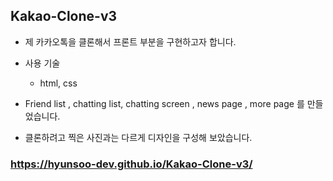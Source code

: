 ## Kakao-Clone-v3

* 제 카카오톡을 클론해서 프론트 부분을 구현하고자 합니다. 

* 사용 기술 
  * html, css 
  
* Friend list , chatting list, chatting screen , news page , more page 를 만들었습니다.
* 클론하려고 찍은 사진과는 다르게 디자인을 구성해 보았습니다. 

### https://hyunsoo-dev.github.io/Kakao-Clone-v3/
